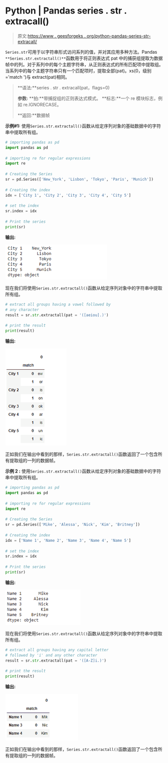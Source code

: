 # Python | Pandas series . str . extracall()

> 原文:[https://www . geesforgeks . org/python-pandas-series-str-extracall/](https://www.geeksforgeeks.org/python-pandas-series-str-extractall/)

`Series.str`可用于以字符串形式访问系列的值，并对其应用多种方法。Pandas `**Series.str.extractall()**`函数用于将正则表达式 pat 中的捕获组提取为数据帧中的列。对于系列中的每个主题字符串，从正则表达式的所有匹配项中提取组。当系列中的每个主题字符串只有一个匹配项时，提取全部(pat)。xs(0，级别='match ')与 extract(pat)相同。

> **语法:**series . str . extracall(pat，flags=0)
> 
> **参数:**
> **拍:**带捕捉组的正则表达式模式。
> **标志:**一个 re 模块标志，例如 re.IGNORECASE。
> 
> **返回:**数据帧

**示例#1:** 使用`Series.str.extractall()`函数从给定序列对象的基础数据中的字符串中提取所有组。

```py
# importing pandas as pd
import pandas as pd

# importing re for regular expressions
import re

# Creating the Series
sr = pd.Series(['New_York', 'Lisbon', 'Tokyo', 'Paris', 'Munich'])

# Creating the index
idx = ['City 1', 'City 2', 'City 3', 'City 4', 'City 5']

# set the index
sr.index = idx

# Print the series
print(sr)
```

**输出:**

![](img/187196ebd47e4e626ce688b1f83ddc77.png)

现在我们将使用`Series.str.extractall()`函数从给定序列对象中的字符串中提取所有组。

```py
# extract all groups having a vowel followed by
# any character
result = sr.str.extractall(pat = '([aeiou].)')

# print the result
print(result)
```

**输出:**

![](img/dca196100b35205ec59baddc934eaf2b.png)

正如我们在输出中看到的那样，`Series.str.extractall()`函数返回了一个包含所有提取组的一列的数据帧。

**示例 2 :** 使用`Series.str.extractall()`函数从给定序列对象的基础数据中的字符串中提取所有组。

```py
# importing pandas as pd
import pandas as pd

# importing re for regular expressions
import re

# Creating the Series
sr = pd.Series(['Mike', 'Alessa', 'Nick', 'Kim', 'Britney'])

# Creating the index
idx = ['Name 1', 'Name 2', 'Name 3', 'Name 4', 'Name 5']

# set the index
sr.index = idx

# Print the series
print(sr)
```

**输出:**

![](img/573740fe100637d27c1161cf4a288888.png)

现在我们将使用`Series.str.extractall()`函数从给定序列对象中的字符串中提取所有组。

```py
# extract all groups having any capital letter
# followed by 'i' and any other character
result = sr.str.extractall(pat = '([A-Z]i.)')

# print the result
print(result)
```

**输出:**

![](img/107e560013ade318b38fb53a324ba95e.png)

正如我们在输出中看到的那样，`Series.str.extractall()`函数返回了一个包含所有提取组的一列的数据帧。
